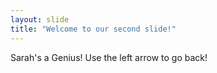 ```yaml
---
layout: slide
title: "Welcome to our second slide!"
---
```

Sarah's a Genius!
Use the left arrow to go back!

